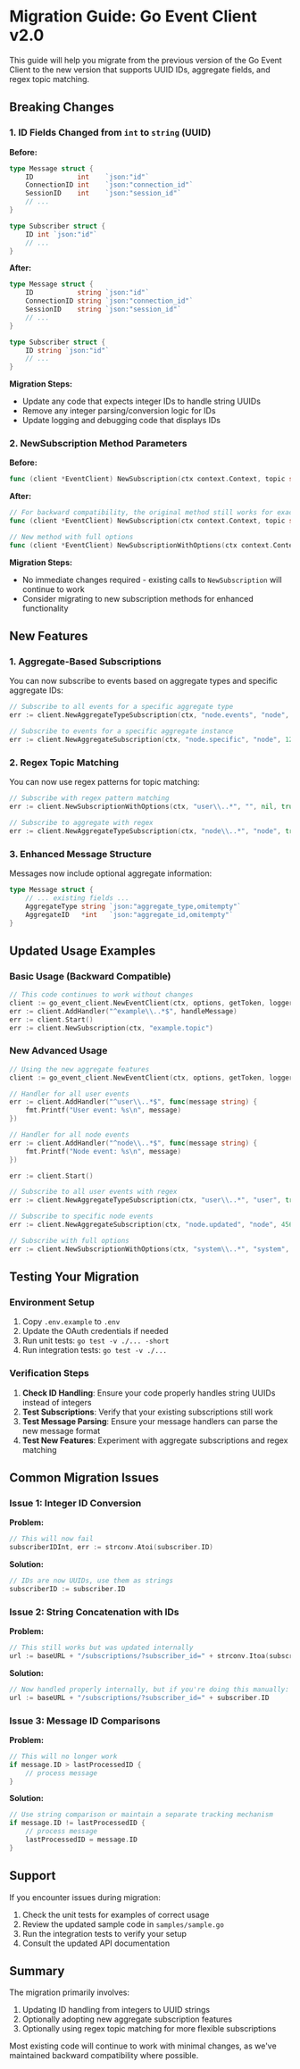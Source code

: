 # Migration Guide: Go Event Client v2.0

This guide will help you migrate from the previous version of the Go Event Client to the new version that supports UUID IDs, aggregate fields, and regex topic matching.

## Breaking Changes

### 1. ID Fields Changed from `int` to `string` (UUID)

**Before:**
```go
type Message struct {
    ID           int    `json:"id"`
    ConnectionID int    `json:"connection_id"`
    SessionID    int    `json:"session_id"`
    // ...
}

type Subscriber struct {
    ID int `json:"id"`
    // ...
}
```

**After:**
```go
type Message struct {
    ID           string `json:"id"`
    ConnectionID string `json:"connection_id"`
    SessionID    string `json:"session_id"`
    // ...
}

type Subscriber struct {
    ID string `json:"id"`
    // ...
}
```

**Migration Steps:**
- Update any code that expects integer IDs to handle string UUIDs
- Remove any integer parsing/conversion logic for IDs
- Update logging and debugging code that displays IDs

### 2. NewSubscription Method Parameters

**Before:**
```go
func (client *EventClient) NewSubscription(ctx context.Context, topic string) error
```

**After:**
```go
// For backward compatibility, the original method still works for exact matching
func (client *EventClient) NewSubscription(ctx context.Context, topic string) error

// New method with full options
func (client *EventClient) NewSubscriptionWithOptions(ctx context.Context, topic string, aggregateType string, aggregateID *int, isRegex bool) error
```

**Migration Steps:**
- No immediate changes required - existing calls to `NewSubscription` will continue to work
- Consider migrating to new subscription methods for enhanced functionality

## New Features

### 1. Aggregate-Based Subscriptions

You can now subscribe to events based on aggregate types and specific aggregate IDs:

```go
// Subscribe to all events for a specific aggregate type
err := client.NewAggregateTypeSubscription(ctx, "node.events", "node", false)

// Subscribe to events for a specific aggregate instance
err := client.NewAggregateSubscription(ctx, "node.specific", "node", 123, false)
```

### 2. Regex Topic Matching

You can now use regex patterns for topic matching:

```go
// Subscribe with regex pattern matching
err := client.NewSubscriptionWithOptions(ctx, "user\\..*", "", nil, true)

// Subscribe to aggregate with regex
err := client.NewAggregateTypeSubscription(ctx, "node\\..*", "node", true)
```

### 3. Enhanced Message Structure

Messages now include optional aggregate information:

```go
type Message struct {
    // ... existing fields ...
    AggregateType string `json:"aggregate_type,omitempty"`
    AggregateID   *int   `json:"aggregate_id,omitempty"`
}
```

## Updated Usage Examples

### Basic Usage (Backward Compatible)

```go
// This code continues to work without changes
client := go_event_client.NewEventClient(ctx, options, getToken, logger)
err := client.AddHandler("^example\\..*$", handleMessage)
err := client.Start()
err := client.NewSubscription(ctx, "example.topic")
```

### New Advanced Usage

```go
// Using the new aggregate features
client := go_event_client.NewEventClient(ctx, options, getToken, logger)

// Handler for all user events
err := client.AddHandler("^user\\..*$", func(message string) {
    fmt.Printf("User event: %s\n", message)
})

// Handler for all node events
err := client.AddHandler("^node\\..*$", func(message string) {
    fmt.Printf("Node event: %s\n", message)
})

err := client.Start()

// Subscribe to all user events with regex
err := client.NewAggregateTypeSubscription(ctx, "user\\..*", "user", true)

// Subscribe to specific node events
err := client.NewAggregateSubscription(ctx, "node.updated", "node", 456, false)

// Subscribe with full options
err := client.NewSubscriptionWithOptions(ctx, "system\\..*", "system", nil, true)
```

## Testing Your Migration

### Environment Setup

1. Copy `.env.example` to `.env`
2. Update the OAuth credentials if needed
3. Run unit tests: `go test -v ./... -short`
4. Run integration tests: `go test -v ./...`

### Verification Steps

1. **Check ID Handling**: Ensure your code properly handles string UUIDs instead of integers
2. **Test Subscriptions**: Verify that your existing subscriptions still work
3. **Test Message Parsing**: Ensure your message handlers can parse the new message format
4. **Test New Features**: Experiment with aggregate subscriptions and regex matching

## Common Migration Issues

### Issue 1: Integer ID Conversion

**Problem:**
```go
// This will now fail
subscriberIDInt, err := strconv.Atoi(subscriber.ID)
```

**Solution:**
```go
// IDs are now UUIDs, use them as strings
subscriberID := subscriber.ID
```

### Issue 2: String Concatenation with IDs

**Problem:**
```go
// This still works but was updated internally
url := baseURL + "/subscriptions/?subscriber_id=" + strconv.Itoa(subscriber.ID)
```

**Solution:**
```go
// Now handled properly internally, but if you're doing this manually:
url := baseURL + "/subscriptions/?subscriber_id=" + subscriber.ID
```

### Issue 3: Message ID Comparisons

**Problem:**
```go
// This will no longer work
if message.ID > lastProcessedID {
    // process message
}
```

**Solution:**
```go
// Use string comparison or maintain a separate tracking mechanism
if message.ID != lastProcessedID {
    // process message
    lastProcessedID = message.ID
}
```

## Support

If you encounter issues during migration:

1. Check the unit tests for examples of correct usage
2. Review the updated sample code in `samples/sample.go`
3. Run the integration tests to verify your setup
4. Consult the updated API documentation

## Summary

The migration primarily involves:
1. Updating ID handling from integers to UUID strings
2. Optionally adopting new aggregate subscription features
3. Optionally using regex topic matching for more flexible subscriptions

Most existing code will continue to work with minimal changes, as we've maintained backward compatibility where possible.
